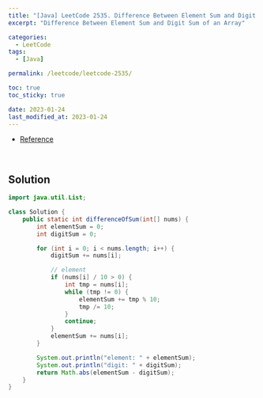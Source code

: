 ```yaml
---
title: "[Java] LeetCode 2535. Difference Between Element Sum and Digit Sum of an Array"
excerpt: "Difference Between Element Sum and Digit Sum of an Array"

categories:
  - LeetCode
tags:
  - [Java]

permalink: /leetcode/leetcode-2535/

toc: true
toc_sticky: true

date: 2023-01-24
last_modified_at: 2023-01-24
---
```


- [Reference](https://leetcode.com/problems/difference-between-element-sum-and-digit-sum-of-an-array/)

<br>

## Solution

```java
import java.util.List;

class Solution {
    public static int differenceOfSum(int[] nums) {
        int elementSum = 0;
        int digitSum = 0;

        for (int i = 0; i < nums.length; i++) {
            digitSum += nums[i];

            // element
            if (nums[i] / 10 > 0) {
                int tmp = nums[i];
                while (tmp != 0) {
                    elementSum += tmp % 10;
                    tmp /= 10;
                }
                continue;
            }
            elementSum += nums[i];
        }

        System.out.println("element: " + elementSum);
        System.out.println("digit: " + digitSum);
        return Math.abs(elementSum - digitSum);
    }
}
```